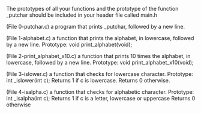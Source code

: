 The prototypes of all your functions and the prototype of the function _putchar should be included in your header file called main.h

(File 0-putchar.c) a program that prints _putchar, followed by a new line.

(File 1-alphabet.c) a function that prints the alphabet, in lowercase, followed by a new line. Prototype: void print_alphabet(void);

(File 2-print_alphabet_x10.c) a function that prints 10 times the alphabet, in lowercase, followed by a new line. Prototype: void print_alphabet_x10(void);

(File 3-islower.c) a function that checks for lowercase character. Prototype: int _islower(int c); Returns 1 if c is lowercase. Returns 0 otherwise.

(File 4-isalpha.c) a function that checks for alphabetic character. Prototype: int _isalpha(int c); Returns 1 if c is a letter, lowercase or uppercase Returns 0 otherwise
